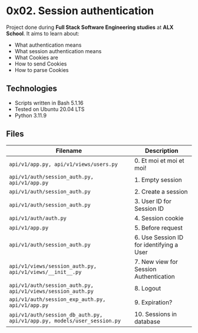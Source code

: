 # 0x02. Session authentication

Project done during **Full Stack Software Engineering studies** at **ALX School**. It aims to learn about: 
- What authentication means
- What session authentication means
- What Cookies are
- How to send Cookies
- How to parse Cookies

 ## Technologies
* Scripts written in Bash 5.1.16
* Tested on Ubuntu 20.04 LTS
* Python 3.11.9

## Files

| Filename | Description |
| -------- | ----------- |
| `api/v1/app.py, api/v1/views/users.py` | 0. Et moi et moi et moi! |
| `api/v1/auth/session_auth.py, api/v1/app.py` | 1. Empty session |
| `api/v1/auth/session_auth.py` | 2. Create a session |
| `api/v1/auth/session_auth.py` | 3. User ID for Session ID |
| `api/v1/auth/auth.py` | 4. Session cookie |
| `api/v1/app.py` | 5. Before request |
| `api/v1/auth/session_auth.py` | 6. Use Session ID for identifying a User |
| `api/v1/views/session_auth.py, api/v1/views/__init__.py` | 7. New view for Session Authentication |
| `api/v1/auth/session_auth.py, api/v1/views/session_auth.py` | 8. Logout |
| `api/v1/auth/session_exp_auth.py, api/v1/app.py` | 9. Expiration? |
| `api/v1/auth/session_db_auth.py, api/v1/app.py, models/user_session.py` | 10. Sessions in database |
